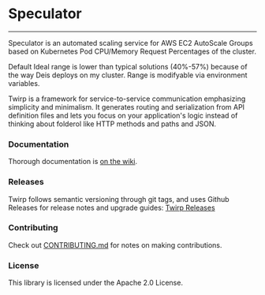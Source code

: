 # Speculator
---

Speculator is an automated scaling service for AWS EC2 AutoScale Groups based
on Kubernetes Pod CPU/Memory Request Percentages of the cluster.

Default Ideal range is lower than typical solutions (40%-57%) because of the way
Deis deploys on my cluster.  Range is modifyable via environment variables.

Twirp is a framework for service-to-service communication emphasizing simplicity
and minimalism. It generates routing and serialization from API definition files
and lets you focus on your application's logic instead of thinking about
folderol like HTTP methods and paths and JSON.

### Documentation

Thorough documentation is [on the wiki](https://github.com/undeadops/speculator/wiki).

### Releases
Twirp follows semantic versioning through git tags, and uses Github Releases for
release notes and upgrade guides:
[Twirp Releases](https://github.com/twitchtv/twirp/releases)

### Contributing
Check out [CONTRIBUTING.md](./CONTRIBUTING.md) for notes on making contributions.

### License

This library is licensed under the Apache 2.0 License. 
